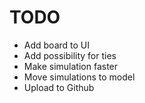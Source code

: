 #  TODO

- Add board to UI
- Add possibility for ties
- Make simulation faster
- Move simulations to model
- Upload to Github



